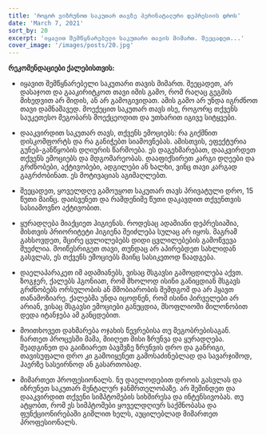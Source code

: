 ```yaml
---
title: 'როგორ ვიზრუნოთ საკუთარ თავზე პერინატალური დეპრესიის დროს'
date: 'March 7, 2021'
sort_by: 20
excerpt: 'იყავით შემწყნარებელი საკუთარი თავის მიმართ. შეეცადეთ...'
cover_image: '/images/posts/20.jpg'
---
```


**რეკომენდაციები ქალებისთვის:** 

-	იყავით შემწყნარებელი საკუთარი თავის მიმართ. შეეცადეთ, არ დასაჯოთ და გააკირიტკოთ თავი იმის გამო, რომ რაღაც გეგმის მიხედვით არ მიდის, ან არ გამოგივიდათ. ამის გამო არ უნდა იგრძნოთ თავი დამნაშავედ. მოექეცით საკუთარ თავს ისე, როგორც თქვენს საუკეთესო მეგობარს მოექცეოდით და უთხარით იგივე სიტყვები. 

-	დააკვირდით საკუთარ თავს, თქვენს ემოციებს: რა გიქმნით დისკომფორტს და რა განიჭებთ სიამოვნებას. ამისთვის, ეფექტურია გუნებ-განწყობის დღიურის წარმოება. ეს დაგეხმარებათ, დააკვირდეთ თქვენს ემოციებს და მდგომარეობას. დააფიქსირეთ კარგი დღეები და გრძნობები, აქტივობები, ადგილები ან ხალხი, ვინც თავი კარგად გაგრძობინათ. ეს მოტივაციას აგიმაღლებთ. 

-	შეეცადეთ, ყოველდღე გამოუყოთ საკუთარ თავს პრივატული დრო, 15 წუთი მაინც. დაისვენეთ და რამდენიმე წუთი დაკავდით თქვენთვის სასიამოვნო აქტივობით. 

-	ყურადღება მიაქციეთ ჰიგიენას. როდესაც ადამიანი დეპრესიაშია, მისთვის პრიორიტეტი ჰიგიენა შეიძლება სულაც არ იყოს. მაგრამ გახსოვდეთ, მცირე ცვლილებებს დიდი ცვლილებების გამოწვევა შუეძლია. მოიწესრიგეთ თავი, თუნდაც არ აპირებდეთ სახლიდან გასვლას, ეს თქვენს ემოციებს მაინც სასიკეთოდ წაადგება. 

-	დაელაპარაკეთ იმ ადამიანებს, ვისაც მსგავსი გამოცდილება აქვთ. ზოგჯერ, ქალებს ჰგონიათ, რომ მხოლოდ ისინი განიცდიან მსგავს გრძნობებს ორსულობის ან მშობიარობის შემდგომ და არ ჰყავთ თანამოზიარე. ქალებმა უნდა იცოდნენ, რომ ისინი პირველები არ არიან, ვისაც მსგავსი ემოციები განუცდია, მსოფლიოში მილონობით დედა იტანჯება ამ განცდებით.

-	მოითხოვეთ დახმარება ოჯახის წევრებისა თუ მეგობრებისაგან. ჩართეთ პროცესში მამა, მიიღეთ მისი ზრუნვა და ყურადღება.  შეადგინეთ და გაიზიარეთ ბავშვზე ზრუნვის დრო და განრიგი, თავისუფალი დრო კი გამოიყენეთ გამოსაძინებლად და სავარჯიშოდ, ჰაერზე სასეირნოდ ან გასართობად. 

-	მიმართეთ პროფესიონალს. ნუ დაელოდებით დროის გასვლას და იზრუნეთ საკუთარ მენტალურ ჯანმრთელობაზე. არ შეშინდეთ და დააკვირდით თქვენი სიმპტომების სიხშირესა და ინტენსივობას. თუ ატყობთ, რომ ეს სიმპტომები ყოველდღიურ საქმნობასა და ფუნქციონირებაში გიშლით ხელს, აუცილებლად მიმართეთ პროფესიონალს.





